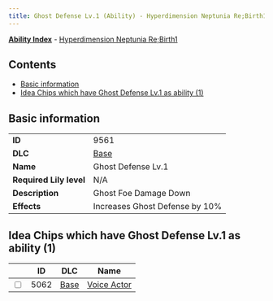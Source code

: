 ```yaml
---
title: Ghost Defense Lv.1 (Ability) - Hyperdimension Neptunia Re;Birth1
---
```


[**Ability Index**](/neptunia/rb1/ability/index.html) - [Hyperdimension Neptunia Re;Birth1](/neptunia/rb1)

## Contents

- [Basic information](#basic-information)
- [Idea Chips which have Ghost Defense Lv.1 as ability (1)](#idea-chips-which-have-ghost-defense-lv1-as-ability-1)

## Basic information

|   |   |
| -- | -- |
| **ID** | 9561 |
| **DLC** | [Base](/neptunia/rb1/dlc/1-base.html) |
| **Name** | Ghost Defense Lv.1 |
| **Required Lily level** | N/A |
| **Description** | Ghost Foe Damage Down |
| **Effects** | Increases Ghost Defense by 10% |


## Idea Chips which have Ghost Defense Lv.1 as ability (1)

|    | ID | DLC | Name |
| -- | -- | --- | ---- |
| <input type="checkbox" id="rb1-item-1-5062" class="trackbox" /> | 5062 | [Base](/neptunia/rb1/dlc/1-base.html) | [Voice Actor](/neptunia/rb1/item/1-5062-voice-actor.html) |
